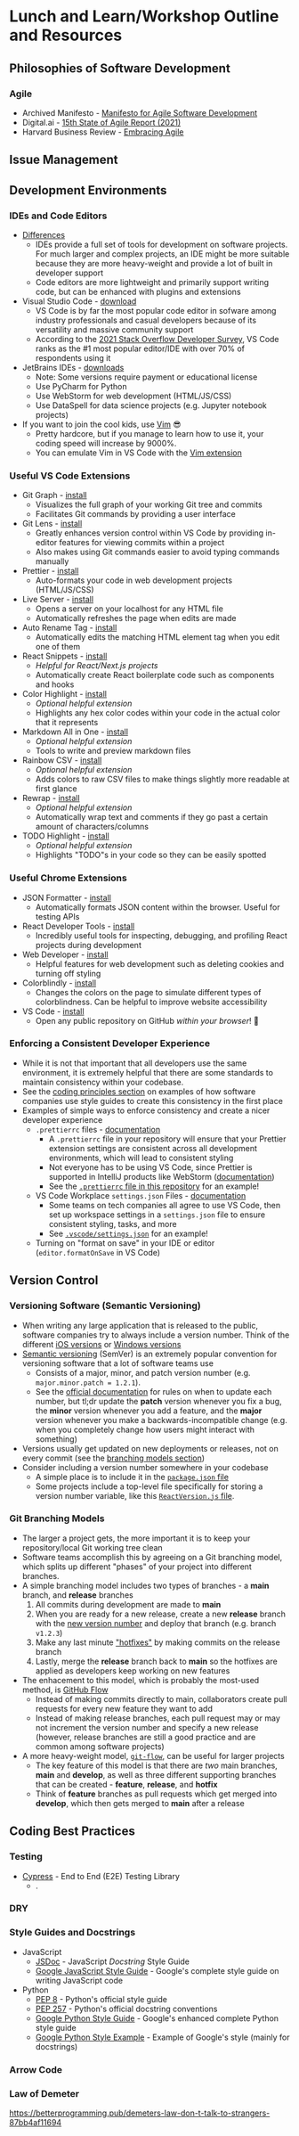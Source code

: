 # Lunch and Learn/Workshop Outline and Resources

## Philosophies of Software Development
###	Agile
* Archived Manifesto - [Manifesto for Agile Software Development](http://agilemanifesto.org/)
* Digital.ai - [15th State of Agile Report (2021)](https://digital.ai/resource-center/analyst-reports/state-of-agile-report/) 
* Harvard Business Review - [Embracing Agile](https://hbr.org/2016/05/embracing-agile)

## Issue Management

## Development Environments

### IDEs and Code Editors
* [Differences](https://blog.devart.com/difference-between-ide-and-code-editor-explained.html)
  * IDEs provide a full set of tools for development on software projects. For
    much larger and complex projects, an IDE might be more suitable because they
    are more heavy-weight and provide a lot of built in developer support
  * Code editors are more lightweight and primarily support writing code, but
    can be enhanced with plugins and extensions
* Visual Studio Code - [download](https://code.visualstudio.com/)
  * VS Code is by far the most popular code editor in sofware among industry
    professionals and casual developers because of its versatility and massive
    community support
  * According to the [2021 Stack Overflow Developer
    Survey](https://insights.stackoverflow.com/survey/2021#most-popular-technologies-new-collab-tools),
    VS Code ranks as the #1 most popular editor/IDE with over 70% of respondents
    using it 
* JetBrains IDEs - [downloads](https://www.jetbrains.com/products/#type=ide-vs)
  * Note: Some versions require payment or educational license
  * Use PyCharm for Python
  * Use WebStorm for web development (HTML/JS/CSS)
  * Use DataSpell for data science projects (e.g. Jupyter notebook projects)
* If you want to join the cool kids, use [Vim](https://www.vim.org/download.php) 😎
  * Pretty hardcore, but if you manage to learn how to use it, your coding speed
    will increase by 9000%.  
  * You can emulate Vim in VS Code with the [Vim extension](https://marketplace.visualstudio.com/items?itemName=vscodevim.vim)
### Useful VS Code Extensions
* Git Graph - [install](https://marketplace.visualstudio.com/items?itemName=mhutchie.git-graph) 
  * Visualizes the full graph of your working Git tree and commits
  * Facilitates Git commands by providing a user interface
* Git Lens - [install](https://marketplace.visualstudio.com/items?itemName=eamodio.gitlens) 
  * Greatly enhances version control within VS Code by providing in-editor
    features for viewing commits within a project
  * Also makes using Git commands easier to avoid typing commands manually
* Prettier - [install](https://marketplace.visualstudio.com/items?itemName=esbenp.prettier-vscode)
  * Auto-formats your code in web development projects (HTML/JS/CSS)
* Live Server - [install](https://marketplace.visualstudio.com/items?itemName=ritwickdey.LiveServer)
  * Opens a server on your localhost for any HTML file
  * Automatically refreshes the page when edits are made
* Auto Rename Tag - [install](https://marketplace.visualstudio.com/items?itemName=formulahendry.auto-rename-tag)
  * Automatically edits the matching HTML element tag when you edit one of them
* React Snippets - [install](https://marketplace.visualstudio.com/items?itemName=dsznajder.es7-react-js-snippets)
  * *Helpful for React/Next.js projects*
  * Automatically create React boilerplate code such as components and hooks
* Color Highlight - [install](https://marketplace.visualstudio.com/items?itemName=naumovs.color-highlight)
  * *Optional helpful extension*
  * Highlights any hex color codes within your code in the actual color that it
    represents
* Markdown All in One - [install](https://marketplace.visualstudio.com/items?itemName=yzhang.markdown-all-in-one)
  * *Optional helpful extension*
  * Tools to write and preview markdown files
* Rainbow CSV - [install](https://marketplace.visualstudio.com/items?itemName=mechatroner.rainbow-csv)
  * *Optional helpful extension*
  * Adds colors to raw CSV files to make things slightly more readable at first glance
* Rewrap - [install](https://marketplace.visualstudio.com/items?itemName=stkb.rewrap)
  * *Optional helpful extension*
  * Automatically wrap text and comments if they go past a certain amount of
    characters/columns
* TODO Highlight - [install](https://marketplace.visualstudio.com/items?itemName=wayou.vscode-todo-highlight)
  * *Optional helpful extension*
  * Highlights "TODO"s in your code so they can be easily spotted

### Useful Chrome Extensions
* JSON Formatter - [install](https://chrome.google.com/webstore/detail/json-formatter/gpmodmeblccallcadopbcoeoejepgpnb)
  * Automatically formats JSON content within the browser. Useful for testing
    APIs
* React Developer Tools - [install](https://chrome.google.com/webstore/detail/react-developer-tools/fmkadmapgofadopljbjfkapdkoienihi)
  * Incredibly useful tools for inspecting, debugging, and profiling React
    projects during development
* Web Developer - [install](https://chrome.google.com/webstore/detail/web-developer/bfbameneiokkgbdmiekhjnmfkcnldhhm)
  * Helpful features for web development such as deleting cookies and turning
    off styling  
* Colorblindly - [install](https://chrome.google.com/webstore/detail/colorblindly/floniaahmccleoclneebhhmnjgdfijgg)
  * Changes the colors on the page to simulate different types of
    colorblindness. Can be helpful to improve website accessibility 
* VS Code - [install](https://chrome.google.com/webstore/detail/vs-code/kobakmhnkfaghloikphojodjebdelppk)
  * Open any public repository on GitHub *within your browser*! 🤯

### Enforcing a Consistent Developer Experience
* While it is not that important that all developers use the same environment,
  it is extremely helpful that there are some standards to maintain consistency
  within your codebase.
* See the [coding principles section](#style-guides-and-docstrings) on examples
  of how software companies use style guides to create this consistency in the
  first place
* Examples of simple ways to enforce consistency and create a nicer developer experience
  * `.prettierrc` files - [documentation](https://prettier.io/docs/en/configuration.html)
    * A `.prettierrc` file in your repository will ensure that your Prettier
      extension settings are consistent across all development environments,
      which will lead to consistent styling
    * Not everyone has to be using VS Code, since Prettier is supported in IntelliJ products like
    WebStorm
    ([documentation](https://www.jetbrains.com/help/webstorm/prettier.html))
    * See the [`.prettierrc` file in this repository](../.prettierrc) for an example!
  * VS Code Workplace `settings.json` Files - [documentation](https://code.visualstudio.com/docs/getstarted/settings#_workspace-settings)
    * Some teams on tech companies all agree to use VS Code, then set up
      workspace settings in a `settings.json` file to ensure consistent styling,
      tasks, and more
    * See [`.vscode/settings.json`](../.vscode/settings.json) for an example!
  * Turning on "format on save" in your IDE or editor (`editor.formatOnSave` in
    VS Code)
    
## Version Control
### Versioning Software (Semantic Versioning)
* When writing any large application that is released to the public, software
  companies try to always include a version number. Think of the different [iOS
  versions](https://en.wikipedia.org/wiki/IOS_version_history) or [Windows
  versions](https://en.wikipedia.org/wiki/List_of_Microsoft_Windows_versions)
* [Semantic versioning](https://semver.org/spec/v2.0.0.html) (SemVer) is an
  extremely popular convention for versioning software that a lot of software
  teams use
  * Consists of a major, minor, and patch version number (e.g.
    `major.minor.patch = 1.2.1`).
  * See the [official documentation]((https://semver.org/spec/v2.0.0.html) ) for
    rules on when to update each number, but tl;dr update the **patch**
    version whenever you fix a bug, the **minor** version whenever you add a
    feature, and the **major** version whenever you make a
    backwards-incompatible change (e.g. when you completely change how users
    might interact with something)
* Versions usually get updated on new deployments or releases, not on every
  commit (see the [branching models section](#git-branching-models))
* Consider including a version number somewhere in your codebase
  * A simple place is to include it in the [`package.json`
    file](../package.json)
  * Some projects include a top-level file specifically for storing a version
    number variable, like this [`ReactVersion.js`
    file](https://github.com/facebook/react/blob/main/ReactVersions.js).

### Git Branching Models
* The larger a project gets, the more important it is to keep your
  repository/local Git working tree clean
* Software teams accomplish this by agreeing on a Git branching model, which
  splits up different "phases" of your project into different branches.
* A simple branching model includes two types of branches - a **main** branch, and
  **release** branches
  1. All commits during development are made to **main**
  2. When you are ready for a new release,
    create a new **release** branch with the [new version
    number](#versioning-software-semantic-versioning) and deploy that branch
    (e.g. branch `v1.2.3`)
  3. Make any last minute ["hotfixes"](https://en.wikipedia.org/wiki/Hotfix) by
     making commits on the release branch
  4. Lastly, merge the **release** branch back to **main** so the hotfixes are
     applied as developers keep working on new features
* The enhacement to this model, which is probably the most-used method, is
  [GitHub Flow](https://docs.github.com/en/get-started/quickstart/github-flow)
  * Instead of making commits directly to main, collaborators create pull
    requests for every new feature they want to add
  * Instead of making release branches, each pull request may or may not
    increment the version number and specify a new release (however, release
    branches are still a good practice and are common among software projects)
* A more heavy-weight model, [`git-flow`](https://nvie.com/posts/a-successful-git-branching-model/), can be
  useful for larger projects
  * The key feature of this model is that there are *two* main branches,
    **main** and **develop**, as well as three different supporting branches
    that can be created - **feature**, **release**, and **hotfix** 
  * Think of **feature** branches as pull requests which get merged into
    **develop**, which then gets merged to **main** after a release


## Coding Best Practices

### Testing
* [Cypress](https://www.cypress.io/ ) - End to End (E2E) Testing Library
  * .

### DRY

### Style Guides and Docstrings
* JavaScript
  * [JSDoc](https://jsdoc.app/) - JavaScript *Docstring* Style Guide
  * [Google JavaScript Style
Guide](https://google.github.io/styleguide/jsguide.html ) - Google's complete
style guide on writing JavaScript code
* Python
  * [PEP 8](https://peps.python.org/pep-0008/
) - Python's official style guide
  * [PEP 257](https://peps.python.org/pep-0257/) - Python's official docstring conventions
  * [Google Python Style
    Guide](https://google.github.io/styleguide/pyguide.html) - Google's enhanced
    complete
    Python style guide
  * [Google Python Style
Example](https://sphinxcontrib-napoleon.readthedocs.io/en/latest/example_google.html
    ) - Example of Google's style (mainly for docstrings)

### Arrow Code

### Law of Demeter
https://betterprogramming.pub/demeters-law-don-t-talk-to-strangers-87bb4af11694

